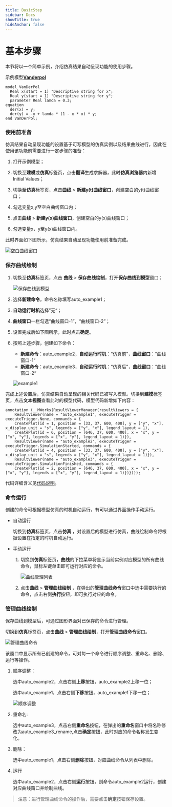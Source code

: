 ```yaml
---
title: BasicStep
sidebar: Docs
showTitle: true
hideAnchor: false
---
```

# 基本步骤

本节将以一个简单示例，介绍仿真结果自动呈现功能的使用步骤。

示例模型[**Vanderpol**](mworks://ref/static/Samples/VanDerPol.mo)

```
model VanDerPol
  Real x(start = 1) "Descriptive string for x";
  Real y(start = 1) "Descriptive string for y";
  parameter Real lamda = 0.3;
equation 
  der(x) = y;
  der(y) = -x + lamda * (1 - x * x) * y;
end VanDerPol;
```

### 使用前准备

仿真结果自动呈现功能的设置基于可写模型的仿真实例以及结果曲线进行，因此在使用该功能前需要进行一定步骤的准备：

1. 打开示例模型；

2. 切换至**建模**或**仿真**标签页，点击**翻译**生成求解器，此时**仿真浏览器**内新增 Initial Values；

3. 切换至**仿真**标签页，点击**曲线** > **新建y(t)曲线窗口**，创建空白的y(t)曲线窗口；

4. 勾选变量x,y至空白曲线窗口内；

5. 点击**曲线** > **新建y(x)曲线窗口**，创建空白的y(x)曲线窗口；

6. 勾选变量x，y至y(x)曲线窗口内。

此时界面如下图所示，仿真结果自动呈现功能使用前准备完成。

![空白曲线窗口](BasicStep.assets/空白曲线窗口.png)

### 保存曲线绘制

1. 切换至**仿真**标签页，点击 **曲线** > **保存曲线绘制**，打开**保存曲线到模型**窗口；

   ![保存曲线到模型](BasicStep.assets/保存曲线到模型.png)

2. 选择**新建命令**，命令名称填写auto_example1；

3. **自动运行时机**选择”无“；

4. **曲线窗口**一栏勾选“曲线窗口-1”，“曲线窗口-2”；

5. 设置完成后如下图所示，此时点击**确定**。

6. 按照上述步骤，创建如下命令：

   - **新建命令**：auto_example2，**自动运行时机**：“仿真前”，**曲线窗口**：”曲线窗口-1“
   - **新建命令**：auto_example3，**自动运行时机**：“仿真后”，**曲线窗口**：”曲线窗口-2“

   ![example1](BasicStep.assets/example1.png)

完成上述设置后，仿真结果自动呈现的相关代码已被写入模型。切换到**建模**标签页，点击**文本视图**查看此时的模型代码，模型代码新增如下内容：

```
annotation (__MWorks(ResultViewerManager(resultViewers = {
    ResultViewer(name = "auto_example1", executeTrigger = executeTrigger.None, commands = {
    CreatePlot(id = 1, position = [33, 37, 600, 400], y = ["y", "x"], x_display_unit = "s", legends = ["y", "x"], legend_layout = 1), 
    CreatePlot(id = 6, position = [646, 37, 600, 400], x = "x", y = ["x", "y"], legends = ["x", "y"], legend_layout = 1)}), 
    ResultViewer(name = "auto_example2", executeTrigger = executeTrigger.SimulationStarted, commands = {
    CreatePlot(id = 4, position = [33, 37, 600, 400], y = ["y", "x"], x_display_unit = "s", legends = ["y", "x"], legend_layout = 1)}), 
    ResultViewer(name = "auto_example3", executeTrigger = executeTrigger.SimulationFinished, commands = {
    CreatePlot(id = 2, position = [646, 37, 600, 400], x = "x", y = ["x", "y"], legends = ["x", "y"], legend_layout = 1)})})));
```

代码详细含义见[代码说明](#/forthExample/AutomaticSimulationResults/Codedescription)。

### 命令运行

创建的命令可根据模型仿真的时机自动运行，有可以通过界面操作手动运行。

- 自动运行

  切换到**仿真**标签页，点击**仿真** ，对设置后的模型进行仿真，曲线绘制命令将根据设置在指定的时机自动运行。

- 手动运行

  1. 切换到**仿真**标签页，**曲线**的下拉菜单将显示当前实例对应模型的所有曲线命令，鼠标左键单击即可运行对应的命令。

     ![曲线管理列表](BasicStep.assets/曲线管理列表.png)

  2. 点击**曲线** > **管理曲线绘制** ，在弹出的**管理曲线命令**窗口中选中需要执行的命令，点击右侧**执行**按钮，即可执行对应的命令。

### 管理曲线绘制

保存曲线到模型后，可通过图形界面对已保存的命令进行管理。

切换到**仿真**标签页，点击**曲线** > **管理曲线绘制**，打开**管理曲线命令**窗口。

![管理曲线命令](BasicStep.assets/管理曲线命令.png)

该窗口中显示所有已创建的命令，可对每一个命令进行顺序调整、重命名、删除、运行等操作。

1. 顺序调整：

   选中auto_example2，点击右侧**上移**按钮，auto_example2上移一位；

   选中auto_example1，点击右侧**下移**按钮，auto_example1下移一位；

   ![顺序调整](BasicStep.assets/顺序调整.png)

2. 重命名:

   选中auto_example3，点击右侧**重命名**按钮，在弹出的**重命名**窗口中将名称修改为auto_example3_rename,点击**确定**按钮，此时对应的命令名称发生变化。

3. 删除：

   选中auto_example1，点击右侧**删除**按钮，对应曲线命令从列表中删除。

4. 运行

   选中auto_example2，点击右侧**运行**按钮，则命令auto_example2运行，创建对应曲线窗口并绘制曲线。

> 注意：进行管理曲线命令的操作后，需要点击**确定**按钮保存设置。

